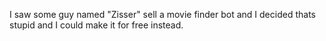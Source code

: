 I saw some guy named "Zisser" sell a movie finder bot and I decided thats stupid and I could make it for free instead.
